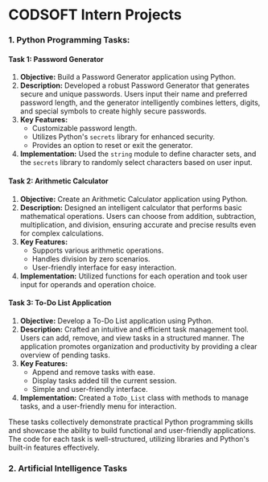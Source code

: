 # CODSOFT Intern Projects

### 1. Python Programming Tasks:
#### Task 1: Password Generator

1. **Objective:** Build a Password Generator application using Python.
2. **Description:** Developed a robust Password Generator that generates secure and unique passwords. Users input their name and preferred password length, and the generator intelligently combines letters, digits, and special symbols to create highly secure passwords.
3. **Key Features:**
   - Customizable password length.
   - Utilizes Python's `secrets` library for enhanced security.
   - Provides an option to reset or exit the generator.
4. **Implementation:** Used the `string` module to define character sets, and the `secrets` library to randomly select characters based on user input.

#### Task 2: Arithmetic Calculator

1. **Objective:** Create an Arithmetic Calculator application using Python.
2. **Description:** Designed an intelligent calculator that performs basic mathematical operations. Users can choose from addition, subtraction, multiplication, and division, ensuring accurate and precise results even for complex calculations.
3. **Key Features:**
   - Supports various arithmetic operations.
   - Handles division by zero scenarios.
   - User-friendly interface for easy interaction.
4. **Implementation:** Utilized functions for each operation and took user input for operands and operation choice.

#### Task 3: To-Do List Application

1. **Objective:** Develop a To-Do List application using Python.
2. **Description:** Crafted an intuitive and efficient task management tool. Users can add, remove, and view tasks in a structured manner. The application promotes organization and productivity by providing a clear overview of pending tasks.
3. **Key Features:**
   - Append and remove tasks with ease.
   - Display tasks added till the current session.
   - Simple and user-friendly interface.
4. **Implementation:** Created a `ToDo_List` class with methods to manage tasks, and a user-friendly menu for interaction.

These tasks collectively demonstrate practical Python programming skills and showcase the ability to build functional and user-friendly applications. The code for each task is well-structured, utilizing libraries and Python's built-in features effectively.

### 2. Artificial Intelligence Tasks
